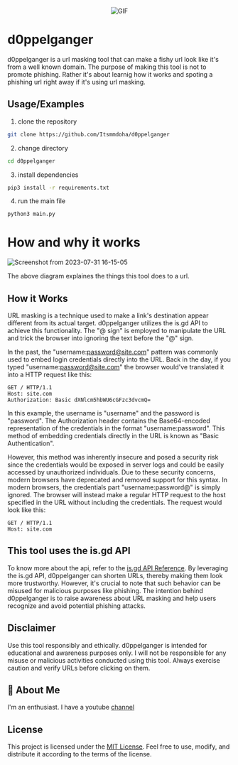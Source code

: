 <p align="center">
  <img src="https://github.com/Itsmmdoha/d0ppelganger/assets/70005698/68636dab-16dd-4bfe-980e-1658d2e835d3" alt="GIF">
</p>

# d0ppelganger
d0ppelganger is a url masking tool that can make a fishy url look like it's from a well known domain.  The purpose of making this tool is not to promote phishing. Rather it's about learnig how it works and spoting a phishing url right away if it's using url masking.

## Usage/Examples
1. clone the repository
```bash
git clone https://github.com/Itsmmdoha/d0ppelganger
```
2. change directory
```bash
cd d0ppelganger
```
3. install dependencies
```bash
pip3 install -r requirements.txt
```
4. run the main file
```bash
python3 main.py
```

# How and why it works
![Screenshot from 2023-07-31 16-15-05](https://github.com/Itsmmdoha/d0ppelganger/assets/70005698/aa5760d6-8f56-4918-82ff-a6a460b22589)

The above diagram explaines the things this tool does to a url. 

## How it Works

URL masking is a technique used to make a link's destination appear different from its actual target. d0ppelganger utilizes the is.gd API to achieve this functionality. The "@ sign" is employed to manipulate the URL and trick the browser into ignoring the text before the "@" sign. 

In the past, the "username:password@site.com" pattern was commonly used to embed login credentials directly into the URL. 
Back in the day, if you typed "username:password@site.com" the browser would've translated it into a HTTP request like this:
```http
GET / HTTP/1.1
Host: site.com
Authorization: Basic dXNlcm5hbWU6cGFzc3dvcmQ=
```
In this example, the username is "username" and the password is "password". The Authorization header contains the Base64-encoded representation of the credentials in the format "username:password". This method of embedding credentials directly in the URL is known as "Basic Authentication".

However, this method was inherently insecure and posed a security risk since the credentials would be exposed in server logs and could be easily accessed by unauthorized individuals. Due to these security concerns, modern browsers have deprecated and removed support for this syntax.
In modern browsers, the credentials part "username:password@" is simply ignored. The browser will instead make a regular HTTP request to the host specified in the URL without including the credentials. The request would look like this:
```http
GET / HTTP/1.1
Host: site.com
```


## This tool uses the is.gd API

To know more about the api, refer to the [is.gd API Reference](https://is.gd/apishorteningreference.php).
By leveraging the is.gd API, d0ppelganger can shorten URLs, thereby making them look more trustworthy. However, it's crucial to note that such behavior can be misused for malicious purposes like phishing. The intention behind d0ppelganger is to raise awareness about URL masking and help users recognize and avoid potential phishing attacks.



## Disclaimer

Use this tool responsibly and ethically. d0ppelganger is intended for educational and awareness purposes only. I will not be  responsible for any misuse or malicious activities conducted using this tool. Always exercise caution and verify URLs before clicking on them.

## 🚀 About Me
I'm an enthusiast.
I have a youtube [channel](https://youtube.com/@HoundSec)

## License

This project is licensed under the [MIT License](LICENSE). Feel free to use, modify, and distribute it according to the terms of the license.
